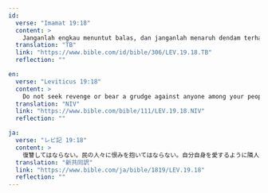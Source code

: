 ```yaml
---
id:
  verse: "Imamat 19:18"
  content: >
    Janganlah engkau menuntut balas, dan janganlah menaruh dendam terhadap orang-orang sebangsamu, melainkan kasihilah sesamamu manusia seperti dirimu sendiri; Akulah TUHAN.
  translation: "TB"
  link: "https://www.bible.com/id/bible/306/LEV.19.18.TB"
  reflection: ""

en:
  verse: "Leviticus 19:18"
  content: >
    Do not seek revenge or bear a grudge against anyone among your people, but love your neighbor as yourself. I am the LORD.
  translation: "NIV"
  link: "https://www.bible.com/bible/111/LEV.19.18.NIV"
  reflection: ""

ja:
  verse: "レビ記 19:18"
  content: >
    復讐してはならない。民の人々に恨みを抱いてはならない。自分自身を愛するように隣人を愛しなさい。わたしは主である。
  translation: "新共同訳"
  link: "https://www.bible.com/ja/bible/1819/LEV.19.18"
  reflection: ""
---
```

